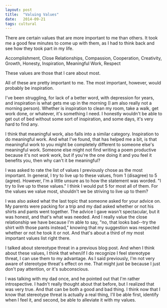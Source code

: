 ```yaml
---
layout: post
title:  "Valuing Values"
date:   2014-09-21
tags: cultural
---
```


There are certain values that are more important to me than others.  It took me a good few minutes to come up with them, as I had to think back and see how they took part in my life.

  Accomplishment, Close Relationships, Compassion, Cooperation, Creativity, Growth, Honesty, Inspiration, Meaningful Work, Respect

These values are those that I care about most.

All of these are pretty important to me. The most important, however, would probably be inspiration.

I've been struggling, for lack of a better word, with depression for years, and inspiration is what gets me up in the morning (I am also really not a morning person).  Whether is inspiration to clean my room, take a walk, get work done, or whatever, it's something I need.  I honestly wouldn't be able to get out of bed without some sort of inspiration, and some days, it's very hard to find any.

I think that meaningful work, also falls into a similar category.  Inspiration to do meaningful work.  And what I've found, that has helped me a bit, is that meaningful work to you might be completely different to someone else's meaningful work.  Someone else might not find writing a poem productive because it's not <em>work</em> work, but if you're the one doing it and you feel it benefits you, then why can't it be meaningful?

I was asked to rate the list of values I previously chose as the  most important.  In general, I try to live up to these values, from 1 (disagree) to 5 (agree).  However, I'm a little unsure as to how the statement was worded.  "I try to live up to these values."  I think I would put 5 for most all of them.  For the values we value most, shouldn't we be striving to live up to them?

I was also asked what the last topic that someone asked for your advice on.  My parents were packing for a trip and my dad asked whether or not his shirts and pants went together.  The advice I gave wasn't spectacular, but it was honest, and that's what was needed.  And I really value the close relationship we have because I'm able to say, "no, that looks bad--try the shirt with those pants instead," knowing that my suggestion was respected whether or not he took it or not. And that's about a third of my most important values list right there.

I talked about stereotype threat in a previous blog post.  And when I think about these values, I think that when/if I do recognize I feel stereotype threat, I can use them to my advantage.  As I said previously, I'm not very aware of stereotype threat's effect on me.  That might just be because I just don't pay attention, or it's subconscious.

I was talking with my dad once, and he pointed out that I'm rather introspective.  I hadn't really thought about that before, but I realized that was very true.  And that can be both a good and bad thing.  I think now that I know that stereotype threat is actually a real thing, I'll be able first, identify when I feel it, and second, be able to alleviate it with my values.